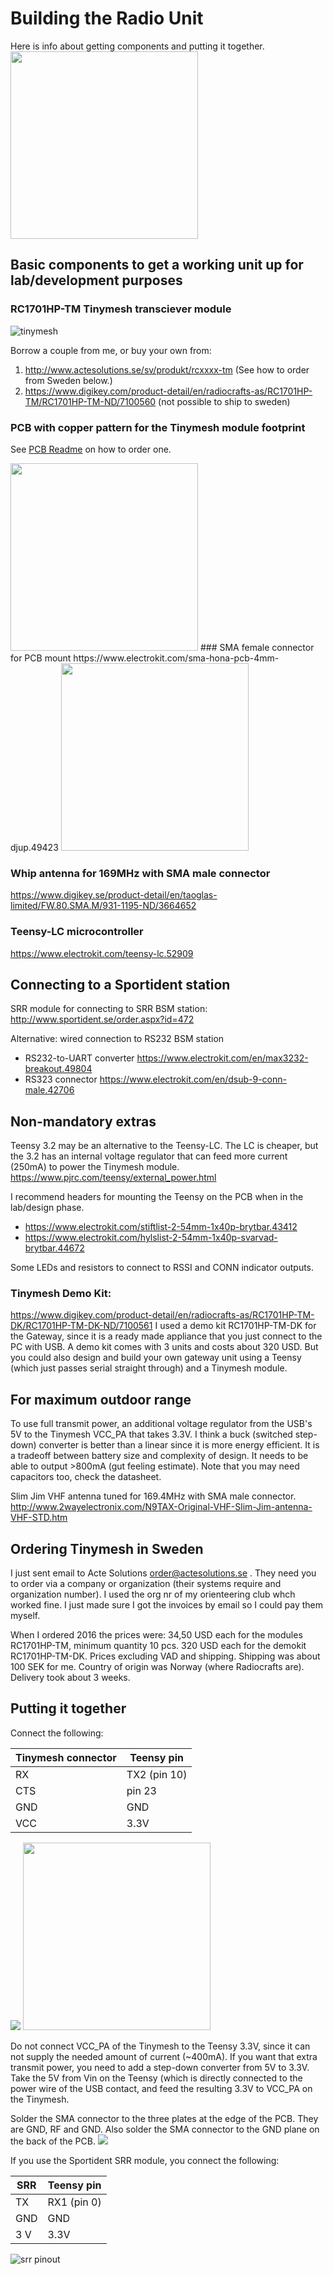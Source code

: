 # Building the Radio Unit
Here is info about getting components and putting it together.
<img src="./docs/RadioUnitMounted1.JPG" width="300">

## Basic components to get a working unit up for lab/development purposes

### RC1701HP-TM	Tinymesh transciever module
![tinymesh](https://radiocrafts.com/wp-content/uploads/2016/08/Produkt2_300dpi_3x2inch-1.jpg)

Borrow a couple from me, or buy your own from:
1. http://www.actesolutions.se/sv/produkt/rcxxxx-tm (See how to order from Sweden below.)
2. https://www.digikey.com/product-detail/en/radiocrafts-as/RC1701HP-TM/RC1701HP-TM-ND/7100560 (not possible to ship to sweden)

### PCB with copper pattern for the Tinymesh module footprint
See [PCB Readme](./PCB/README.md) on how to order one.

<img src="./docs/PCB.JPG" width="300">
### SMA female connector for PCB mount
https://www.electrokit.com/sma-hona-pcb-4mm-djup.49423

<img src="./docs/RadioUnitAntennaConnector2.JPG" width="300">

### Whip antenna for 169MHz with SMA male connector 
https://www.digikey.se/product-detail/en/taoglas-limited/FW.80.SMA.M/931-1195-ND/3664652

### Teensy-LC microcontroller
https://www.electrokit.com/teensy-lc.52909

## Connecting to a Sportident station

SRR module for connecting to SRR BSM station: 
http://www.sportident.se/order.aspx?id=472

Alternative: wired connection to RS232 BSM station
- RS232-to-UART converter
https://www.electrokit.com/en/max3232-breakout.49804
- RS323 connector
https://www.electrokit.com/en/dsub-9-conn-male.42706


## Non-mandatory extras
Teensy 3.2 may be an alternative to the Teensy-LC. The LC is cheaper, but the 3.2 has an internal voltage regulator that can feed more current (250mA) to power the Tinymesh module.
https://www.pjrc.com/teensy/external_power.html

I recommend headers for mounting the Teensy on the PCB when in the lab/design phase.
- https://www.electrokit.com/stiftlist-2-54mm-1x40p-brytbar.43412
- https://www.electrokit.com/hylslist-2-54mm-1x40p-svarvad-brytbar.44672

Some LEDs and resistors to connect to RSSI and CONN indicator outputs.

### Tinymesh Demo Kit:
https://www.digikey.com/product-detail/en/radiocrafts-as/RC1701HP-TM-DK/RC1701HP-TM-DK-ND/7100561 
I used a demo kit RC1701HP-TM-DK for the Gateway, since it is a ready made appliance that you just connect to the PC with USB. A demo kit comes with 3 units and costs about 320 USD. But you could also design and build your own gateway unit using a Teensy (which just passes serial straight through) and a Tinymesh module. 

## For maximum outdoor range
To use full transmit power, an additional voltage regulator from the USB's 5V to the Tinymesh VCC_PA that takes 3.3V. I think a buck (switched step-down) converter is better than a linear since it is more energy efficient. It is a tradeoff between battery size and complexity of design. It needs to be able to output >800mA (gut feeling estimate). Note that you may need capacitors too, check the datasheet.

Slim Jim VHF antenna tuned for 169.4MHz with SMA male connector.
http://www.2wayelectronix.com/N9TAX-Original-VHF-Slim-Jim-antenna-VHF-STD.htm

## Ordering Tinymesh in Sweden

I just sent email to Acte Solutions order@actesolutions.se .
They need you to order via a company or organization (their systems require and organization number). I used the org nr of my orienteering club whch worked fine. I just made sure I got the invoices by email so I could pay them myself.

When I ordered 2016 the prices were:
34,50 USD each for the modules RC1701HP-TM, minimum quantity 10 pcs.
320 USD each for the demokit RC1701HP-TM-DK.
Prices excluding VAD and shipping. Shipping was about 100 SEK for me. Country of origin was Norway (where Radiocrafts are).
Delivery took about 3 weeks.


## Putting it together
Connect the following:

| Tinymesh connector | Teensy pin |
| --- | --- |
| RX | TX2 (pin 10) |
| CTS | pin 23 |
| GND | GND |
| VCC | 3.3V |

<img src="./docs/RadioUnitPinout.JPG" >
<img src="https://www.pjrc.com/teensy/teensylc_front_pinout.png" width="300">

Do not connect VCC_PA of the Tinymesh to the Teensy 3.3V, since it can not supply the needed amount of current (~400mA). If you want that extra transmit power, you need to add a step-down converter from 5V to 3.3V. Take the 5V from Vin on the Teensy (which is directly connected to the power wire of the USB contact, and feed the resulting 3.3V to VCC_PA on the Tinymesh.

Solder the SMA connector to the three plates at the edge of the PCB. They are GND, RF and GND. Also solder the SMA connector to the GND plane on the back of the PCB.
<img src="./docs/RadioUnitAntennaConnector1.JPG" >

If you use the Sportident SRR module, you connect the following:

| SRR | Teensy pin |
| --- | --- |
| TX | RX1 (pin 0) |
| GND | GND |
| 3 V | 3.3V |

![srr pinout](../docs/SRR-pinout.jpg)
